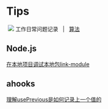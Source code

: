 # Tips
&nbsp;![](https://github.com/icctuan/Tips/img/location.svg) 工作日常问题记录&nbsp;&nbsp; | &nbsp;&nbsp;[算法](https://github.com/icctuan/Tips/Algorithm/README.md)&nbsp;&nbsp;

## Node.js
[在本地项目调试本地包link-module](https://github.com/icctuan/Tips/issues/1)


## ahooks
[理解usePrevious是如何记录上一个值的](https://github.com/icctuan/Tips/issues/2)
